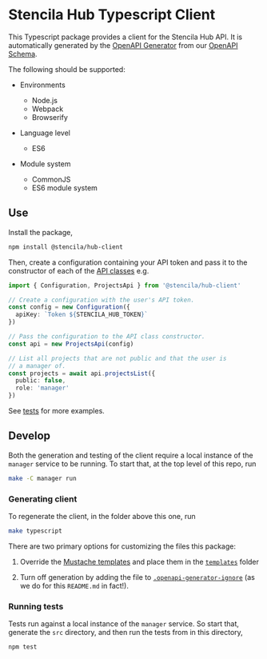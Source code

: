 # Stencila Hub Typescript Client

This Typescript package provides a client for the Stencila Hub API. It is automatically generated by the [OpenAPI Generator](https://openapi-generator.tech) from our [OpenAPI Schema](https://hub.stenci.la/api/schema).

The following should be supported:

- Environments
  * Node.js
  * Webpack
  * Browserify

- Language level
  * ES6

- Module system
  * CommonJS
  * ES6 module system

## Use

Install the package,

```sh
npm install @stencila/hub-client
```

Then, create a configuration containing your API token and pass it to the constructor of each of the [API classes](src/api) e.g.

```ts
import { Configuration, ProjectsApi } from '@stencila/hub-client'

// Create a configuration with the user's API token.
const config = new Configuration({
  apiKey: `Token ${STENCILA_HUB_TOKEN}`
})

// Pass the configuration to the API class constructor.
const api = new ProjectsApi(config)

// List all projects that are not public and that the user is
// a manager of.
const projects = await api.projectsList({
  public: false,
  role: 'manager'
})
```

See [tests](__tests__) for more examples.

## Develop

Both the generation and testing of the client require a local instance of the `manager` service to be running. To start that, at the top level of this repo, run

```sh
make -C manager run
```

### Generating client

To regenerate the client, in the folder above this one, run

```sh
make typescript
```

There are two primary options for customizing the files this package:

1. Override the [Mustache templates](https://github.com/OpenAPITools/openapi-generator/tree/master/modules/openapi-generator/src/main/resources/typescript-fetch) and place them in the [`templates`](templates) folder

2. Turn off generation by adding the file to [`.openapi-generator-ignore`](.openapi-generator-ignore) (as we do for this `README.md` in fact!).


### Running tests

Tests run against a local instance of the `manager` service. So start that, generate the `src` directory, and then run the tests from in this directory,

```sh
npm test
```
